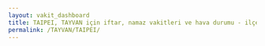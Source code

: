 ```yaml
---
layout: vakit_dashboard
title: TAIPEI, TAYVAN için iftar, namaz vakitleri ve hava durumu - ilçe/eyalet seç
permalink: /TAYVAN/TAIPEI/
---
```


<script type="text/javascript">
  var GLOBAL_COUNTRY = 'TAYVAN';
  var GLOBAL_CITY = 'TAIPEI';
  var GLOBAL_STATE = '';
  var lat = 72;
  var lon = 21;
</script>
